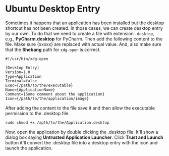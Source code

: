# Ubuntu Desktop Entry
Sometimes it happens that an application has been installed but the desktop shortcut has not been created. In those 
cases, we can create desktop entry by our own. To do that we need to create a file with extension `.desktop`, e.g., 
**PyCharm.desktop** for PyCharm. Then add the following content to the file. Make sure {xxxxx} are replaced with 
actual value. And, also make sure that the **Shebang** path for `xdg-open` is correct.

```text
#!/usr/bin/xdg-open

[Desktop Entry]
Version=1.0
Type=Application
Terminal=false
Exec={/path/to/the/executable}
Name={ApplicationName}
Comment={Some comment about the application}
Icon={/path/to/the/application/image}
```
After adding the content to the file save it and then allow the executable permission to the .desktop file.
```shell script
sudo chmod +x /apth/to/the/Application.desktop
```
Now, open the application by double clicking the .desktop file. It'll show a dialog box saying **Untrusted 
Application Launcher**. Click **Trust and Launch** button it'll convert the .desktop file into a desktop 
entry with the icon and launch the application.
